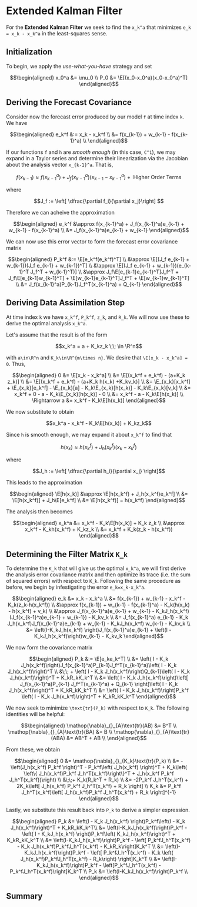 # Extended Kalman Filter

For the **Extended Kalman Filter** we seek to find the ``x_k^a`` that minimizes ``e_k = x_k - x_k^a`` in the least-squares sense. 

## Initialization

To begin, we apply the *use-what-you-have* strategy and set 
```math
\begin{aligned}
    x_0^a &= \mu_0 \\ 
    P_0 &= \E[(x_0-x_0^a)(x_0-x_0^a)^T]
\end{aligned}
```

## Deriving the Forecast Covariance 
Consider now the forecast error produced by our model ``f`` at time index ``k``. We have 
```math
\begin{aligned}
    e_k^f &:= x_k - x_k^f \\ 
        &= f(x_{k-1}) + w_{k-1} - f(x_{k-1}^a) \\ 
\end{aligned}
```
If our functions ``f`` and ``h`` are *smooth enough* (in this case, ``C^1``), we may expand in a Taylor series and determine their linearization via the Jacobian about the analysis vector ``x_{k-1}^a``. That is, 
```math
f(x_{k-1}) \approx f(x_{k-1}^a) + J_f(x_{k-1}^a)(x_{k-1}-x_{k-1}^a) + \text{ Higher Order Terms}
```

where 
```math
J_f := \left[ \dfrac{\partial f_i}{\partial x_j}\right] 
```

Therefore we can acheive the approximation 
```math
\begin{aligned}
    e_k^f &\approx f(x_{k-1}^a) + J_f(x_{k-1}^a)e_{k-1} + w_{k-1} - f(x_{k-1}^a) \\ 
        &= J_f(x_{k-1}^a)e_{k-1} + w_{k-1}
\end{aligned}
```
We can now use this error vector to form the forecast error covariance matrix
```math
\begin{aligned}
    P_k^f &:= \E[e_k^f(e_k^f)^T] \\ 
        &\approx \E[(J_f e_{k-1} + w_{k-1})(J_f e_{k-1} + w_{k-1})^T] \\ 
        &\approx \E[(J_f e_{k-1} + w_{k-1})(e_{k-1}^T J_f^T  + w_{k-1}^T)] \\ 
        &\approx J_f\E[e_{k-1}e_{k-1}^T]J_f^T + J_f\E[e_{k-1}w_{k-1}^T] + \E[w_{k-1}e_{k-1}^T]J_f^T + \E[w_{k-1}w_{k-1}^T] \\ 
        &= J_f(x_{k-1}^a)P_{k-1}J_f^T(x_{k-1}^a) + Q_{k-1}
\end{aligned}
```

## Deriving Data Assimilation Step
At time index ``k`` we have ``x_k^f``, ``P_k^f``, ``z_k``, and ``R_k``. We will now use these to derive the optimal analysis ``x_k^a``. 

Let's assume that the result is of the form
```math
x_k^a = a + K_kz_k \;\; \in \R^n
```
with ``a\in\R^n`` and ``K_k\in\R^{m\times n}``. We desire that ``\E[x_k - x_k^a] = 0``. Thus, 
```math
\begin{aligned}
    0 &= \E[x_k - x_k^a] \\ 
    &= \E[(x_k^f + e_k^f) - (a+K_k z_k)] \\ 
    &= \E[(x_k^f + e_k^f) - (a+K_k h(x_k)  +K_kv_k)] \\ 
    &= \E_{x_k}[x_k^f] + \E_{x_k}[e_k^f] - \E_{x_k}[a] - K_k\E_{x_k}[h(x_k)] - K_k\E_{x_k}[v_k] \\ 
    &= x_k^f + 0 - a - K_k\E_{x_k}[h(x_k)]  - 0 \\ 
    &= x_k^f - a - K_k\E[h(x_k)] \\ 
    \Rightarrow a &= x_k^f - K_k\E[h(x_k)]
\end{aligned}
```
We now substitute to obtain

```math
x_k^a - x_k^f - K_k\E[h(x_k)] + K_kz_k
```
Since ``h`` is smooth enough, we may expand it about ``x_k^f`` to find that 
```math
h(x_k) \approx h(x_k^f) + J_h(x_k^f)(x_k-x_k^f)
```
where 
```math
J_h := \left[ \dfrac{\partial h_i}{\partial x_j} \right]
```
This leads to the approximation 
```math
\begin{aligned}
    \E[h(x_k)] &\approx \E[h(x_k^f) + J_h(x_k^f)e_k^f] \\ 
        &= \E[h(x_k^f)] + J_h\E[e_k^f] \\ 
        &= \E[h(x_k^f)] = h(x_k^f)
\end{aligned}
```
The analysis then becomes 
```math
\begin{aligned}
    x_k^a &= x_k^f - K_k\E[h(x_k)] + K_k z_k \\ 
        &\approx x_k^f - K_kh(x_k^f) + K_kz_k \\ 
        &= x_k^f + K_k(z_k - h(x_k^f))
\end{aligned}
```


## Determining the Filter Matrix ``K_k``
To determine the ``K_k`` that will give us the optimal ``x_k^a``, we will first derive the analysis error covariance matrix and then optimize its trace (i.e. the sum of squared errors) with respect to ``K_k``. Following the same procedure as before, we begin by infestigating the error ``e_k=x_k-x_k^a``.
```math
\begin{aligned}
    e_k &= x_k - x_k^a \\ 
    &= f(x_{k-1}) + w_{k-1} - x_k^f - K_k(z_k-h(x_k^f)) \\ 
    &\approx f(x_{k-1}) + w_{k-1} - f(x_{k-1}^a) - K_k(h(x_k) - h(x_k^f) + v_k) \\ 
    &\approx J_f(x_{k-1}^a)e_{k-1} + w_{k-1} - K_kJ_h(x_k^f)(J_f(x_{k-1}^a)e_{k-1} + w_{k-1}) - K_kv_k \\ 
    &= J_f(x_{k-1}^a) e_{k-1} - K_k J_h(x_k^f)J_f(x_{k-1}^a)e_{k-1} + w_{k-1} - K_kJ_h(x_k^f) w_{k-1} - K_kv_k \\ 
    &= \left(I-K_kJ_h(x_k^f) \right)J_f(x_{k-1}^a)e_{k-1}  + \left(I - K_kJ_h(x_k^f)\right)w_{k-1} - K_kv_k
\end{aligned}
```
We now form the covariance matrix
```math
\begin{aligned}
    P_k &:= \E[e_ke_k^T] \\ 
    &= \left( I - K_k J_h(x_k^f)\right)J_f(x_{k-1}^a)P_{k-1}J_f^T(x_{k-1}^a)\left( I - K_k J_h(x_k^f)\right)^T \\ 
    &\;\; + \left( I - K_k J_h(x_k^f)\right)Q_{k-1}\left( I - K_k J_h(x_k^f)\right)^T + K_kR_kK_k^T \\ 
    &= \left( I - K_k J_h(x_k^f)\right)\left[ J_f(x_{k-1}^a)P_{k-1} J_f^T(x_{k-1}^a) + Q_{k-1}  \right]\left( I - K_k J_h(x_k^f)\right)^T + K_kR_kK_k^T \\ 
    &= \left( I - K_k J_h(x_k^f)\right)P_k^f \left( I - K_k J_h(x_k^f)\right)^T + K_kR_kK_k^T
\end{aligned}
```
We now seek to minimize ``\text{tr}(P_k)`` with respect to ``K_k``. The following identities will be helpful: 
```math
\begin{aligned}
    \mathop{\nabla}_{}_{A}\text{tr}(AB) &= B^T \\ 
    \mathop{\nabla}_{}_{A}\text{tr}(BA) &= B \\ 
    \mathop{\nabla}_{}_{A}\text{tr}(ABA) &= AB^T + AB  \\ 
\end{aligned}
```
From these, we obtain 
```math
\begin{aligned}
    0 &= \mathop{\nabla}_{}_{K_k}\text{tr}(P_k) \\ 
        &= -\left(J_h(x_k^f) P_k^f \right)^T - P_k^f\left( J_h(x_k^f) \right)^T + K_k\left( \left\{ J_h(x_k^f)P_k^f J_h^T(x_k^f)\right\}^T  + J_h(x_k^f P_k^f J_h^T(x_k^f))\right) \\ 
        &\;\;+ K_k(R_k^T + R_k) \\ 
        &= -2P_k^f J_h^T(x_k^f) + 2K_k\left[ J_h(x_k^f) P_k^f J_h^T(x_k^f) + R_k \right] \\ 
    K_k &= P_k^f J_h^T(x_k^f)\left[ J_h(x_k^f)P_k^f J_h^T(x_k^f) + R_k \right]^{-1}
\end{aligned}
```

Lastly, we substitute this result back into ``P_k`` to derive a simpler expression. 
```math
\begin{aligned}
    P_k &= \left(I - K_k J_h(x_k^f) \right)P_k^f\left(I - K_k J_h(x_k^f)\right)^T + K_kR_kK_k^T\\ 
    &= \left(I-K_kJ_h(x_k^f)\right)P_k^f - \left( I - K_kJ_h(x_k^f) \right)P_k^f\left( K_kJ_h(x_k^f)\right)^T + K_kR_kK_k^T \\ 
    &= \left(I-K_kJ_h(x_k^f)\right)P_k^f - \left[ P_k^fJ_h^T(x_k^f) - K_k J_h(x_k^f)P_k^fJ_h^T(x_k^f) - K_kR_k\right]K_k^T \\ 
    &= \left(I-K_kJ_h(x_k^f)\right)P_k^f - \left[ P_k^fJ_h^T(x_k^f) - K_k \left( J_h(x_k^f)P_k^fJ_h^T(x_k^f) - R_k\right) \right]K_k^T \\ 
    &= \left(I-K_kJ_h(x_k^f)\right)P_k^f - \left[P_k^fJ_h^T(x_k^f) - P_k^fJ_h^T(x_k^f)\right]K_k^T \\ 
    P_k &= \left(I-K_kJ_h(x_k^f)\right)P_k^f  \\ 
\end{aligned}
```

## Summary 
